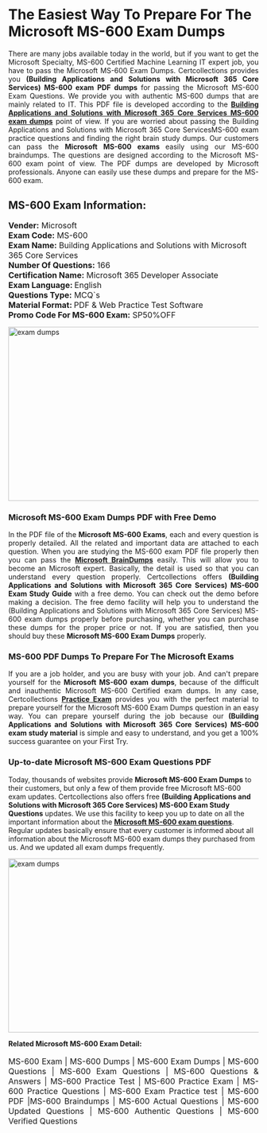 <h1>The Easiest Way To Prepare For The Microsoft MS-600 Exam Dumps</h1> <p style="text-align:justify">There are many jobs available today in the world, but if you want to get the Microsoft Specialty, MS-600 Certified Machine Learning IT expert job, you have to pass the Microsoft MS-600 Exam Dumps. Certcollections provides you <strong>(Building Applications and Solutions with Microsoft 365 Core Services) MS-600 exam PDF dumps</strong> for passing the Microsoft MS-600 Exam Questions. We provide you with authentic MS-600 dumps that are mainly related to IT. This PDF file is developed according to the <a href="https://www.certsofficial.com/microsoft/ms-600-questions"><strong>Building Applications and Solutions with Microsoft 365 Core Services MS-600 exam dumps</strong></a> point of view. If you are worried about passing the Building Applications and Solutions with Microsoft 365 Core ServicesMS-600 exam practice questions and finding the right brain study dumps. Our customers can pass the <strong>Microsoft MS-600 exams </strong>easily using our MS-600 braindumps. The questions are designed according to the Microsoft MS-600 exam point of view. The PDF dumps are developed by Microsoft professionals. Anyone can easily use these dumps and prepare for the MS-600 exam.</p> <h2><strong>MS-600 Exam Information:</strong></h2> <p><span style="font-size:16px"><strong>Vender:</strong> Microsoft<br /> <strong>Exam Code:</strong> MS-600<br /> <strong>Exam Name:</strong> Building Applications and Solutions with Microsoft 365 Core Services<br /> <strong>Number Of Questions:</strong> 166<br /> <strong>Certification Name:</strong> Microsoft 365 Developer Associate<br /> <strong>Exam Language: </strong>English<br /> <strong>Questions Type:</strong> MCQ`s<br /> <strong>Material Format: </strong>PDF & Web Practice Test Software<br /> <strong>Promo Code For MS-600 Exam:</strong> SP50%OFF</span></p> <p><a href="https://www.certsofficial.com/microsoft/ms-600-questions" rel="no-follow"><img alt="exam dumps" src="https://www.certcollections.com/uploads/content/certsofficial.jpg" style="height:350px; width:750px" /></a></p> <h3><strong>Microsoft MS-600 Exam Dumps PDF with Free Demo</strong></h3> <p style="text-align:justify">In the PDF file of the <strong>Microsoft MS-600 Exams</strong>, each and every question is properly detailed. All the related and important data are attached to each question. When you are studying the MS-600 exam PDF file properly then you can pass the <a href="https://www.certsofficial.com/microsoft-dumps"><strong>Microsoft BrainDumps</strong></a> easily. This will allow you to become an Microsoft expert. Basically, the detail is used so that you can understand every question properly. Certcollections offers <strong>(Building Applications and Solutions with Microsoft 365 Core Services) MS-600 Exam Study Guide</strong> with a free demo. You can check out the demo before making a decision. The free demo facility will help you to understand the (Building Applications and Solutions with Microsoft 365 Core Services) MS-600 exam dumps properly before purchasing, whether you can purchase these dumps for the proper price or not. If you are satisfied, then you should buy these <strong>Microsoft MS-600 Exam Dumps</strong> properly.</p> <h3><strong>MS-600 PDF Dumps To Prepare For The Microsoft Exams</strong></h3> <p style="text-align:justify">If you are a job holder, and you are busy with your job. And can't prepare yourself for the <strong>Microsoft MS-600 exam dumps</strong>, because of the difficult and inauthentic Microsoft MS-600 Certified exam dumps. In any case, Certcollections <strong><a href="https://www.certsofficial.com/">Practice Exam</a></strong> provides you with the perfect material to prepare yourself for the Microsoft MS-600 Exam Dumps question in an easy way. You can prepare yourself during the job because our <strong>(Building Applications and Solutions with Microsoft 365 Core Services) MS-600 exam study material</strong> is simple and easy to understand, and you get a 100% success guarantee on your First Try.</p> <h3><strong>Up-to-date Microsoft MS-600 Exam Questions PDF</strong></h3> <p>Today, thousands of websites provide <strong>Microsoft MS-600 Exam Dumps</strong> to their customers, but only a few of them provide free Microsoft MS-600 exam updates. Certcollections also offers free <strong>(Building Applications and Solutions with Microsoft 365 Core Services) MS-600 Exam Study Questions</strong> updates. We use this facility to keep you up to date on all the important information about the <a href="https://www.certsofficial.com/microsoft/ms-600-questions"><strong>Microsoft MS-600 exam questions</strong></a>. Regular updates basically ensure that every customer is informed about all information about the Microsoft MS-600 exam dumps they purchased from us. And we updated all exam dumps frequently.</p> <p><a href="https://www.certsofficial.com/microsoft/ms-600-questions"><img alt="exam dumps " src="https://www.certcollections.com/uploads/content/certsofficial2.jpg" style="height:350px; width:750px" /></a></p> <p style="text-align:justify"><span style="font-size:14px"><strong>Related Microsoft MS-600 Exam Detail:</strong></span><br /> <br /> <span style="font-size:16px">MS-600 Exam | MS-600 Dumps | MS-600 Exam Dumps | MS-600 Questions | MS-600 Exam Questions | MS-600 Questions & Answers | MS-600 Practice Test | MS-600 Practice Exam | MS-600 Practice Questions | MS-600 Exam Practice test | MS-600 PDF |MS-600 Braindumps | MS-600 Actual Questions | MS-600 Updated Questions | MS-600 Authentic Questions | MS-600 Verified Questions</span></p>
